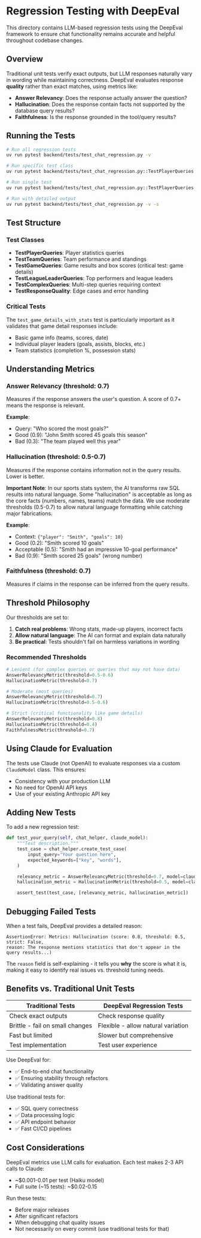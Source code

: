 # Regression Testing with DeepEval

This directory contains LLM-based regression tests using the DeepEval framework to ensure chat functionality remains accurate and helpful throughout codebase changes.

## Overview

Traditional unit tests verify exact outputs, but LLM responses naturally vary in wording while maintaining correctness. DeepEval evaluates response **quality** rather than exact matches, using metrics like:

- **Answer Relevancy**: Does the response actually answer the question?
- **Hallucination**: Does the response contain facts not supported by the database query results?
- **Faithfulness**: Is the response grounded in the tool/query results?

## Running the Tests

```bash
# Run all regression tests
uv run pytest backend/tests/test_chat_regression.py -v

# Run specific test class
uv run pytest backend/tests/test_chat_regression.py::TestPlayerQueries -v

# Run single test
uv run pytest backend/tests/test_chat_regression.py::TestPlayerQueries::test_player_season_stats -v

# Run with detailed output
uv run pytest backend/tests/test_chat_regression.py -v -s
```

## Test Structure

### Test Classes

- **TestPlayerQueries**: Player statistics queries
- **TestTeamQueries**: Team performance and standings
- **TestGameQueries**: Game results and box scores (critical test: game details)
- **TestLeagueLeaderQueries**: Top performers and league leaders
- **TestComplexQueries**: Multi-step queries requiring context
- **TestResponseQuality**: Edge cases and error handling

### Critical Tests

The `test_game_details_with_stats` test is particularly important as it validates that game detail responses include:
- Basic game info (teams, scores, date)
- Individual player leaders (goals, assists, blocks, etc.)
- Team statistics (completion %, possession stats)

## Understanding Metrics

### Answer Relevancy (threshold: 0.7)
Measures if the response answers the user's question. A score of 0.7+ means the response is relevant.

**Example**:
- Query: "Who scored the most goals?"
- Good (0.9): "John Smith scored 45 goals this season"
- Bad (0.3): "The team played well this year"

### Hallucination (threshold: 0.5-0.7)
Measures if the response contains information not in the query results. Lower is better.

**Important Note**: In our sports stats system, the AI transforms raw SQL results into natural language. Some "hallucination" is acceptable as long as the core facts (numbers, names, teams) match the data. We use moderate thresholds (0.5-0.7) to allow natural language formatting while catching major fabrications.

**Example**:
- Context: `{"player": "Smith", "goals": 10}`
- Good (0.2): "Smith scored 10 goals"
- Acceptable (0.5): "Smith had an impressive 10-goal performance"
- Bad (0.9): "Smith scored 25 goals" (wrong number)

### Faithfulness (threshold: 0.7)
Measures if claims in the response can be inferred from the query results.

## Threshold Philosophy

Our thresholds are set to:
1. **Catch real problems**: Wrong stats, made-up players, incorrect facts
2. **Allow natural language**: The AI can format and explain data naturally
3. **Be practical**: Tests shouldn't fail on harmless variations in wording

### Recommended Thresholds

```python
# Lenient (for complex queries or queries that may not have data)
AnswerRelevancyMetric(threshold=0.5-0.6)
HallucinationMetric(threshold=0.7)

# Moderate (most queries)
AnswerRelevancyMetric(threshold=0.7)
HallucinationMetric(threshold=0.5-0.6)

# Strict (critical functionality like game details)
AnswerRelevancyMetric(threshold=0.8)
HallucinationMetric(threshold=0.4)
FaithfulnessMetric(threshold=0.7)
```

## Using Claude for Evaluation

The tests use Claude (not OpenAI) to evaluate responses via a custom `ClaudeModel` class. This ensures:
- Consistency with your production LLM
- No need for OpenAI API keys
- Use of your existing Anthropic API key

## Adding New Tests

To add a new regression test:

```python
def test_your_query(self, chat_helper, claude_model):
    """Test description."""
    test_case = chat_helper.create_test_case(
        input_query="Your question here",
        expected_keywords=["key", "words"],
    )

    relevancy_metric = AnswerRelevancyMetric(threshold=0.7, model=claude_model)
    hallucination_metric = HallucinationMetric(threshold=0.5, model=claude_model)

    assert_test(test_case, [relevancy_metric, hallucination_metric])
```

## Debugging Failed Tests

When a test fails, DeepEval provides a detailed reason:

```
AssertionError: Metrics: Hallucination (score: 0.8, threshold: 0.5, strict: False,
reason: The response mentions statistics that don't appear in the query results...)
```

The `reason` field is self-explaining - it tells you **why** the score is what it is, making it easy to identify real issues vs. threshold tuning needs.

## Benefits vs. Traditional Unit Tests

| Traditional Tests | DeepEval Regression Tests |
|------------------|---------------------------|
| Check exact outputs | Check response quality |
| Brittle - fail on small changes | Flexible - allow natural variation |
| Fast but limited | Slower but comprehensive |
| Test implementation | Test user experience |

Use DeepEval for:
- ✅ End-to-end chat functionality
- ✅ Ensuring stability through refactors
- ✅ Validating answer quality

Use traditional tests for:
- ✅ SQL query correctness
- ✅ Data processing logic
- ✅ API endpoint behavior
- ✅ Fast CI/CD pipelines

## Cost Considerations

DeepEval metrics use LLM calls for evaluation. Each test makes 2-3 API calls to Claude:
- ~$0.001-0.01 per test (Haiku model)
- Full suite (~15 tests): ~$0.02-0.15

Run these tests:
- Before major releases
- After significant refactors
- When debugging chat quality issues
- Not necessarily on every commit (use traditional tests for that)
